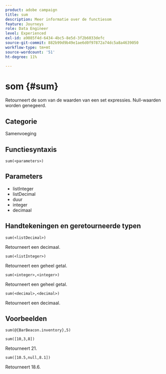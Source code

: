 ```yaml
---
product: adobe campaign
title: sum
description: Meer informatie over de functiesom
feature: Journeys
role: Data Engineer
level: Experienced
exl-id: a9085f4d-6434-4bc5-8e5d-3f2b6033defc
source-git-commit: 882b99d9b49e1ae6d0f97872a74dc5a8a4639050
workflow-type: tm+mt
source-wordcount: '51'
ht-degree: 11%

---
```


# som {#sum}

Retourneert de som van de waarden van een set expressies. Null-waarden worden genegeerd.

## Categorie

Samenvoeging

## Functiesyntaxis

`sum(<parameters>)`

## Parameters

* listInteger
* listDecimal
* duur
* integer
* decimaal

## Handtekeningen en geretourneerde typen

`sum(<listDecimal>)`

Retourneert een decimaal.

`sum(<listInteger>)`

Retourneert een geheel getal.

`sum(<integer>,<integer>)`

Retourneert een geheel getal.

`sum(<decimal>,<decimal>)`

Retourneert een decimaal.

## Voorbeelden

`sum(@{BarBeacon.inventory},5)`

`sum([10,3,8])`

Retourneert 21.

`sum([10.5,null,8.1])`

Retourneert 18.6.
